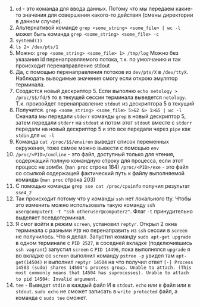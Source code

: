 1. `cd` -  это команда для ввода данных. Потому что мы передаем какие-то значения для совершения какого-то действия (смены директории в данном случае).
2. Альтернативой команде `grep <some_string> <some_file> | wc -l` может быть команда `grep <some_string> <some_file> -c`
3. `systemd(1)`
4. `ls 2> /dev/pts/1`
5. Можно: `grep <some_string> <some_file> 1> /tmp/log` Можно без указания id перенаправляемого потока, т.к. по умолчанию и так происходит перенаправление stdout
6. Да, с помощью перенаправления потоков из `dev/pts/X` в `/dev/ttyX`. Наблюдать выводимые значения смогу если открою эмулятор терминала.
7. Создастся новый дескриптор 5. Если выполню `echo netology > /proc/$$/fd/5` то в текущей сессии терминала выведется `netology`. Т.к. произойдет перенаправление `stdout` из дескриптора 5 в текущий 
8. Получится. `grep <some_string> <some_file> 5>&2 &> 1>&5 | wc -l` Сначала мы передали `stderr` команды `grep` в новый дескриптор 5, затем передали `stderr` на `stdout` и потом этот `stdout` вместе с `stderr` передали на новый дескриптор 5 и это все передали через `pipe` как `stdin` для `wc -l`
9. Команда `cat /proc/$$/environ` выведет список переменных окружения, тоже самое можно вывести с помощью `env`
10. `/proc/<PID>/cmdline` - это файл, доступный только для чтения, содержащий полную командную строку для процесса, если этот процесс не зомби. (`man proc` строка 164)
	 `/proc/<PID>/exe` - это файл со ссылкой содержащей фактический путь к файлу выполняемой команды (`man proc` строка 203)
11. С помощью команды `grep sse cat /proc/cpuinfo` получил результат `sse4_2`
12. Так происходит потому что у команды `ssh` нет локального tty. Чтобы это изменить можно использовать такую команду `ssh user@computer1 -t "ssh otheruser@computer2"`. Флаг `-t` принудительно выделяет псевдотерминал.
13. Я смог войти в режим `screen`, установил `reptyr`. Открыл 2 окна терминала с разными `PID` но перенаправить из `ssh` сессии в `screen` не получилось. Что я делал. Запустил команду `sudo apt-get upgrade` в одном терминале с `PID 2527`, в соседней вкладке (подключившись `ssh vagrant`) запустил `screen` с `PID 14496`, пока выполнялся `upgrade` я во вкладке со `screen` выполнил команду `pstree -p` увидел там `apt-get(14504)` и выполнил `reptyr 14504` на что получил ответ `[-] Process 14503 (sudo) shares 14504's process group. Unable to attach. (This most commonly means that 14504 has suprocesses). Unable to attach to pid 14504: Invalid argument`.
14. `tee` - Выведет `stdin` в каждый файл И в `stdout`. `echo` или в файл или в `stdout`. `sudo echo` не сможет записать в `write protected` файл, а команда с `sudo tee` сможет.